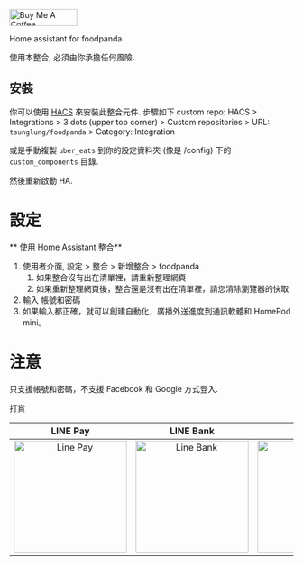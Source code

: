 <a href="https://www.buymeacoffee.com/tsunglung" target="_blank"><img src="https://cdn.buymeacoffee.com/buttons/default-orange.png" alt="Buy Me A Coffee" height="30" width="120"></a>

Home assistant for foodpanda


使用本整合, 必須由你承擔任何風險.

## 安裝

你可以使用 [HACS](https://hacs.xyz/) 來安裝此整合元件. 步驟如下 custom repo: HACS > Integrations > 3 dots (upper top corner) > Custom repositories > URL: `tsunglung/foodpanda` > Category: Integration

或是手動複製 `uber_eats` 到你的設定資料夾 (像是 /config) 下的 `custom_components` 目錄.

然後重新啟動 HA.

# 設定

** 使用 Home Assistant 整合**

1. 使用者介面, 設定 > 整合 > 新增整合 > foodpanda
   1. 如果整合沒有出在清單裡，請重新整理網頁
   2. 如果重新整理網頁後，整合還是沒有出在清單裡，請您清除瀏覽器的快取
2. 輸入 帳號和密碼
3. 如果輸入都正確，就可以創建自動化，廣播外送進度到通訊軟體和 HomePod mini。

# 注意
只支援帳號和密碼，不支援 Facebook 和 Google 方式登入.

打賞

|  LINE Pay | LINE Bank | JKao Pay |
| :------------: | :------------: | :------------: |
| <img src="https://github.com/tsunglung/UberEats/blob/master/linepay.jpg" alt="Line Pay" height="200" width="200">  | <img src="https://github.com/tsunglung/UberEats/blob/master/linebank.jpg" alt="Line Bank" height="200" width="200">  | <img src="https://github.com/tsunglung/UberEats/blob/master/jkopay.jpg" alt="JKo Pay" height="200" width="200">  |